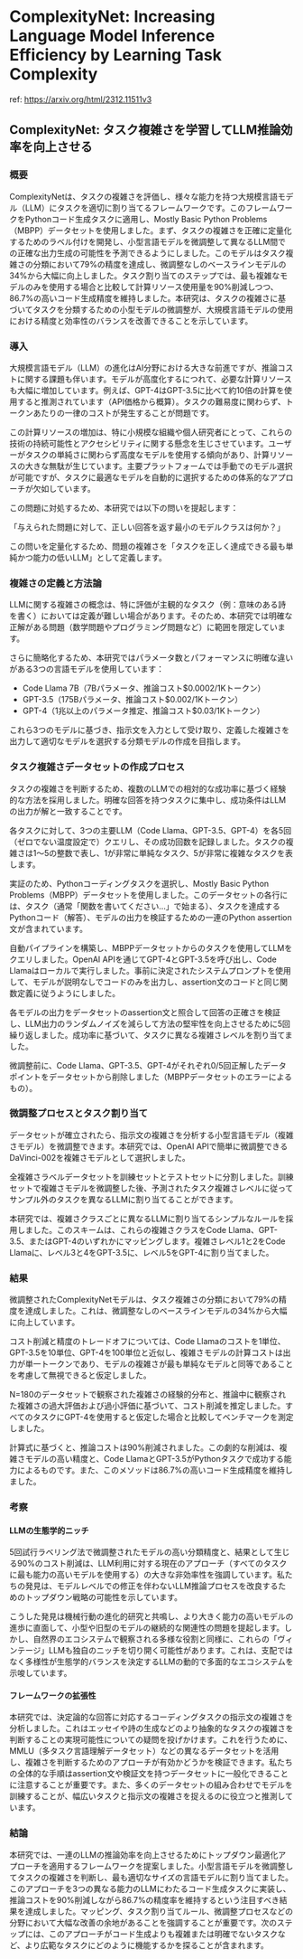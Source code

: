 # ComplexityNet: Increasing Language Model Inference Efficiency by Learning Task Complexity

ref: <https://arxiv.org/html/2312.11511v3>

## ComplexityNet: タスク複雑さを学習してLLM推論効率を向上させる

### 概要

ComplexityNetは、タスクの複雑さを評価し、様々な能力を持つ大規模言語モデル（LLM）にタスクを適切に割り当てるフレームワークです。このフレームワークをPythonコード生成タスクに適用し、Mostly Basic Python Problems（MBPP）データセットを使用しました。まず、タスクの複雑さを正確に定量化するためのラベル付けを開発し、小型言語モデルを微調整して異なるLLM間での正確な出力生成の可能性を予測できるようにしました。このモデルはタスク複雑さの分類において79%の精度を達成し、微調整なしのベースラインモデルの34%から大幅に向上しました。タスク割り当てのステップでは、最も複雑なモデルのみを使用する場合と比較して計算リソース使用量を90%削減しつつ、86.7%の高いコード生成精度を維持しました。本研究は、タスクの複雑さに基づいてタスクを分類するための小型モデルの微調整が、大規模言語モデルの使用における精度と効率性のバランスを改善できることを示しています。

### 導入

大規模言語モデル（LLM）の進化はAI分野における大きな前進ですが、推論コストに関する課題も伴います。モデルが高度化するにつれて、必要な計算リソースも大幅に増加しています。例えば、GPT-4はGPT-3.5に比べて約10倍の計算を使用すると推測されています（API価格から概算）。タスクの難易度に関わらず、トークンあたりの一律のコストが発生することが問題です。

この計算リソースの増加は、特に小規模な組織や個人研究者にとって、これらの技術の持続可能性とアクセシビリティに関する懸念を生じさせています。ユーザーがタスクの単純さに関わらず高度なモデルを使用する傾向があり、計算リソースの大きな無駄が生じています。主要プラットフォームでは手動でのモデル選択が可能ですが、タスクに最適なモデルを自動的に選択するための体系的なアプローチが欠如しています。

この問題に対処するため、本研究では以下の問いを提起します：

「与えられた問題に対して、正しい回答を返す最小のモデルクラスは何か？」

この問いを定量化するため、問題の複雑さを「タスクを正しく達成できる最も単純かつ能力の低いLLM」として定義します。

### 複雑さの定義と方法論

LLMに関する複雑さの概念は、特に評価が主観的なタスク（例：意味のある詩を書く）においては定義が難しい場合があります。そのため、本研究では明確な正解がある問題（数学問題やプログラミング問題など）に範囲を限定しています。

さらに簡略化するため、本研究ではパラメータ数とパフォーマンスに明確な違いがある3つの言語モデルを使用しています：

- Code Llama 7B（7Bパラメータ、推論コスト$0.0002/1Kトークン）
- GPT-3.5（175Bパラメータ、推論コスト$0.002/1Kトークン）
- GPT-4（1兆以上のパラメータ推定、推論コスト$0.03/1Kトークン）

これら3つのモデルに基づき、指示文を入力として受け取り、定義した複雑さを出力して適切なモデルを選択する分類モデルの作成を目指します。

### タスク複雑さデータセットの作成プロセス

タスクの複雑さを判断するため、複数のLLMでの相対的な成功率に基づく経験的な方法を採用しました。明確な回答を持つタスクに集中し、成功条件はLLMの出力が解と一致することです。

各タスクに対して、3つの主要LLM（Code Llama、GPT-3.5、GPT-4）を各5回（ゼロでない温度設定で）クエリし、その成功回数を記録しました。タスクの複雑さは1〜5の整数で表し、1が非常に単純なタスク、5が非常に複雑なタスクを表します。

実証のため、Pythonコーディングタスクを選択し、Mostly Basic Python Problems（MBPP）データセットを使用しました。このデータセットの各行には、タスク（通常「関数を書いてください...」で始まる）、タスクを達成するPythonコード（解答）、モデルの出力を検証するための一連のPython assertion文が含まれています。

自動パイプラインを構築し、MBPPデータセットからのタスクを使用してLLMをクエリしました。OpenAI APIを通じてGPT-4とGPT-3.5を呼び出し、Code Llamaはローカルで実行しました。事前に決定されたシステムプロンプトを使用して、モデルが説明なしでコードのみを出力し、assertion文のコードと同じ関数定義に従うようにしました。

各モデルの出力をデータセットのassertion文と照合して回答の正確さを検証し、LLM出力のランダムノイズを減らして方法の堅牢性を向上させるために5回繰り返しました。成功率に基づいて、タスクに異なる複雑さレベルを割り当てました。

微調整前に、Code Llama、GPT-3.5、GPT-4がそれぞれ0/5回正解したデータポイントをデータセットから削除しました（MBPPデータセットのエラーによるもの）。

### 微調整プロセスとタスク割り当て

データセットが確立されたら、指示文の複雑さを分析する小型言語モデル（複雑さモデル）を微調整できます。本研究では、OpenAI APIで簡単に微調整できるDaVinci-002を複雑さモデルとして選択しました。

全複雑さラベルデータセットを訓練セットとテストセットに分割しました。訓練セットで複雑さモデルを微調整した後、予測されたタスク複雑さレベルに従ってサンプル外のタスクを異なるLLMに割り当てることができます。

本研究では、複雑さクラスごとに異なるLLMに割り当てるシンプルなルールを採用しました。このスキームは、これらの複雑さクラスをCode Llama、GPT-3.5、またはGPT-4のいずれかにマッピングします。複雑さレベル1と2をCode Llamaに、レベル3と4をGPT-3.5に、レベル5をGPT-4に割り当てました。

### 結果

微調整されたComplexityNetモデルは、タスク複雑さの分類において79%の精度を達成しました。これは、微調整なしのベースラインモデルの34%から大幅に向上しています。

コスト削減と精度のトレードオフについては、Code Llamaのコストを1単位、GPT-3.5を10単位、GPT-4を100単位と近似し、複雑さモデルの計算コストは出力が単一トークンであり、モデルの複雑さが最も単純なモデルと同等であることを考慮して無視できると仮定しました。

N=180のデータセットで観察された複雑さの経験的分布と、推論中に観察された複雑さの過大評価および過小評価に基づいて、コスト削減を推定しました。すべてのタスクにGPT-4を使用すると仮定した場合と比較してベンチマークを測定しました。

計算式に基づくと、推論コストは90%削減されました。この劇的な削減は、複雑さモデルの高い精度と、Code LlamaとGPT-3.5がPythonタスクで成功する能力によるものです。また、このメソッドは86.7%の高いコード生成精度を維持しました。

### 考察

#### LLMの生態学的ニッチ

5回試行ラベリング法で微調整されたモデルの高い分類精度と、結果として生じる90%のコスト削減は、LLM利用に対する現在のアプローチ（すべてのタスクに最も能力の高いモデルを使用する）の大きな非効率性を強調しています。私たちの発見は、モデルレベルでの修正を伴わないLLM推論プロセスを改良するためのトップダウン戦略の可能性を示しています。

こうした発見は機械行動の進化的研究と共鳴し、より大きく能力の高いモデルの進歩に直面して、小型や旧型のモデルの継続的な関連性の問題を提起します。しかし、自然界のエコシステムで観察される多様な役割と同様に、これらの「ヴィンテージ」LLMも独自のニッチを切り開く可能性があります。これは、支配ではなく多様性が生態学的バランスを決定するLLMの動的で多面的なエコシステムを示唆しています。

#### フレームワークの拡張性

本研究では、決定論的な回答に対応するコーディングタスクの指示文の複雑さを分析しました。これはエッセイや詩の生成などのより抽象的なタスクの複雑さを判断することの実現可能性についての疑問を投げかけます。これを行うために、MMLU（多タスク言語理解データセット）などの異なるデータセットを活用し、複雑さを判断するためのアプローチが有効かどうかを検証できます。私たちの全体的な手順はassertion文や検証文を持つデータセットに一般化できることに注意することが重要です。また、多くのデータセットの組み合わせでモデルを訓練することが、幅広いタスクと指示文の複雑さを捉えるのに役立つと推測しています。

### 結論

本研究では、一連のLLMの推論効率を向上させるためにトップダウン最適化アプローチを適用するフレームワークを提案しました。小型言語モデルを微調整してタスクの複雑さを判断し、最も適切なサイズの言語モデルに割り当てました。このアプローチを3つの異なる能力のLLMにわたるコード生成タスクに実装し、推論コストを90%削減しながら86.7%の精度率を維持するという注目すべき結果を達成しました。マッピング、タスク割り当てルール、微調整プロセスなどの分野において大幅な改善の余地があることを強調することが重要です。次のステップには、このアプローチがコード生成よりも複雑または明確でないタスクなど、より広範なタスクにどのように機能するかを探ることが含まれます。
